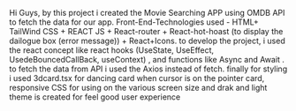 Hi Guys, 
by this project i created the Movie Searching APP using OMDB API to fetch the data for our app. 
Front-End-Technologies used - HTML+ TailWind CSS + REACT JS + React-router + React-hot-hoast (to display the dailogue box (error message)) + React+Icons.
to develop the project, i used the react concept like react hooks (UseState, UseEffect, UsedeBouncedCallBack, useContext) , and functions like Async and Await . to fetch the data from API i used the Axios instead of fetch. 
finally for styling i used 3dcard.tsx for dancing card when cursor is on the pointer card, responsive CSS for using on the various screen size and drak and light theme is created for feel good user experience  